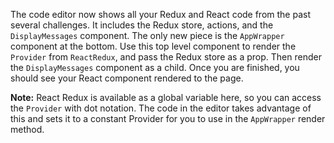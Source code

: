 The code editor now shows all your Redux and React code from the past several challenges. It includes the Redux store, actions, and the `DisplayMessages` component. The only new piece is the `AppWrapper` component at the bottom. Use this top level component to render the `Provider` from `ReactRedux`, and pass the Redux store as a prop. Then render the `DisplayMessages` component as a child. Once you are finished, you should see your React component rendered to the page.

**Note:** React Redux is available as a global variable here, so you can access the `Provider` with dot notation. The code in the editor takes advantage of this and sets it to a constant Provider for you to use in the `AppWrapper` render method.